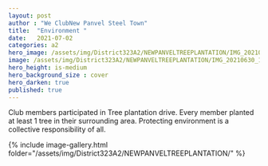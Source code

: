 ```yaml
---
layout: post
author : "We ClubNew Panvel Steel Town"
title:  "Environment "
date:   2021-07-02
categories: a2
hero_image: /assets/img/District323A2/NEWPANVELTREEPLANTATION/IMG_20210630_160036.jpg
image: /assets/img/District323A2/NEWPANVELTREEPLANTATION/IMG_20210630_154924.jpg
hero_height: is-medium
hero_background_size : cover
hero_darken: true
published: true
---
```


Club members participated in Tree plantation drive. Every member planted at least 1 tree in their surrounding area. Protecting environment is a collective responsibility of all.

{% include image-gallery.html folder="/assets/img/District323A2/NEWPANVELTREEPLANTATION/" %}